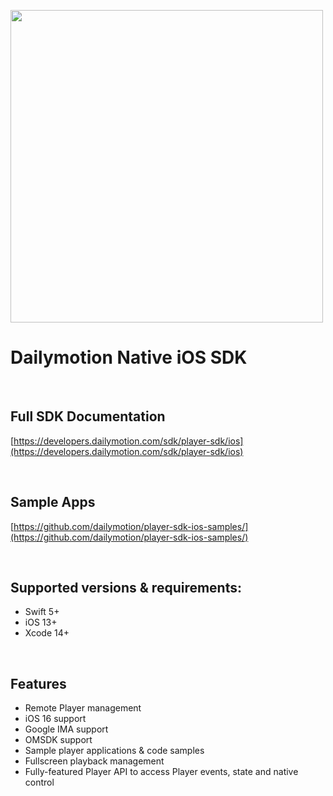 <p float="left">
  <img src="https://corpostatic.dailymotion.com/corporate-cms-upload-assets-prod/uploads/sites/150001/2024/01/Dailymotion-for-Developers.png" width="500" />
</p>

# Dailymotion Native iOS SDK

<br>

## Full SDK Documentation
 [https://developers.dailymotion.com/sdk/player-sdk/ios](https://developers.dailymotion.com/sdk/player-sdk/ios)

<br>

## Sample Apps
[https://github.com/dailymotion/player-sdk-ios-samples/](https://github.com/dailymotion/player-sdk-ios-samples/)

<br>

## Supported versions & requirements:
- Swift 5+
- iOS 13+
- Xcode 14+

<br>

## Features
- Remote Player management
- iOS 16 support
- Google IMA support
- OMSDK support
- Sample player applications & code samples
- Fullscreen playback management
- Fully-featured Player API to access Player events, state and native control
